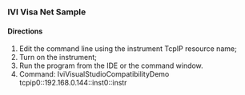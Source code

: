 ### IVI Visa Net Sample

#### Directions

1. Edit the command line using the instrument TcpIP resource name;
1. Turn on the instrument;
1. Run the program from the IDE or the command window.
1. Command: IviVisualStudioCompatibilityDemo tcpip0::192.168.0.144::inst0::instr 
